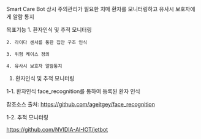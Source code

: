 Smart Care Bot
    상시 주의관리가 필요한 치매 환자를 모니터링하고 유사시 보호자에게 알람 통지

목표기능
    1. 환자인식 및 추적 모니터링
	
    2. 라이다 센서를 통한 집안 구조 인식
	
    3. 위험 케이스 정의
	
    4. 유사시 보호자 알람통지

1. 환자인식 및 추적 모니터링

1-1. 환자인식
face_recognition를 통하여 등록된 환자 인식


참조소스 출처:
https://github.com/ageitgey/face_recognition

1-2. 추적 모니터링

https://github.com/NVIDIA-AI-IOT/jetbot